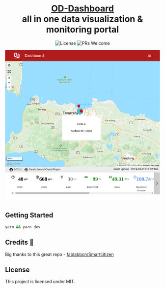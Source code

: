 
<div align="center">

<h1 style="border-bottom: none">
    <b><a href="https://github.com/Outsmarting-Disaster/OD-Dashboard">OD-Dashboard</a></b><br />
   all in one data visualization & monitoring portal
    <br>
</h1>

<div>


![License](https://img.shields.io/badge/license-MIT-blue) ![PRs Welcome](https://img.shields.io/badge/PRs-welcome-green.svg)

<img width="720" alt="berusaha" src="./public/OD-Dashboard.png"></div>

<div align='left'>

## Getting Started

```bash
yarn && yarn dev
```

## Credits 🎉

Big thanks to this great repo - [fablabbcn/Smartcitizen](https://github.com/fablabbcn)

## License

This project is licensed under MIT.
</div>